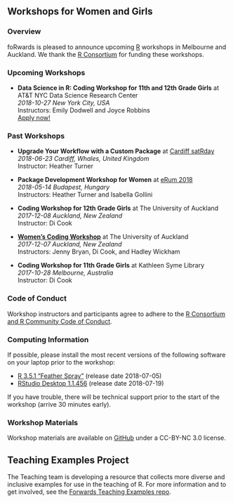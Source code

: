 Workshops for Women and Girls
------

### Overview

foRwards is pleased to announce upcoming [R](https://www.r-project.org) workshops in Melbourne and Auckland. We thank the [R Consortium](https://www.r-consortium.org) for funding these workshops.


### Upcoming Workshops
- **Data Science in R: Coding Workshop for 11th and 12th Grade Girls** at AT&T NYC Data Science Research Center  
*2018-10-27 New York City, USA*  
Instructors: Emily Dodwell and Joyce Robbins  
[Apply now!](nyc/)

### Past Workshops
- **Upgrade Your Workflow with a Custom Package** at [Cardiff satRday](https://cardiff2018.satrdays.org/)  
*2018-06-23 Cardiff, Whales, United Kingdom*  
Instructor: Heather Turner  

- **Package Development Workshop for Women** at [eRum 2018](https://2018.erum.io/#talk-2-307)  
*2018-05-14 Budapest, Hungary*  
Instructors: Heather Turner and Isabella Gollini
- **Coding Workshop for 12th Grade Girls** at The University of Auckland  
*2017-12-08 Auckland, New Zealand*  
Instructor: Di Cook
- [**Women’s Coding Workshop**](https://www.eventbrite.com.au/e/forwards-workshop-for-women-in-auckland-tickets-38425568911#) at The University of Auckland  
*2017-12-07 Auckland, New Zealand*  
Instructors: Jenny Bryan, Di Cook, and Hadley Wickham
- **Coding Workshop for 11th Grade Girls** at Kathleen Syme Library  
*2017-10-28 Melbourne, Australia*  
Instructor: Di Cook

### Code of Conduct

Workshop instructors and participants agree to adhere to the [R Consortium and R Community Code of Conduct](https://wiki.r-consortium.org/view/R_Consortium_and_the_R_Community_Code_of_Conduct).

### Computing Information

If possible, please install the most recent versions of the following software on your laptop prior to the workshop:

- [R 3.5.1 “Feather Spray”](https://cran.r-project.org/) (release date 2018-07-05)
- [RStudio Desktop 1.1.456](https://www.rstudio.com/products/rstudio/download/#download) (release date 2018-07-19) 

If you have trouble, there will be technical support prior to the start of the workshop (arrive 30 minutes early).

### Workshop Materials
Workshop materials are available on [GitHub](https://github.com/forwards/workshops) under a CC-BY-NC 3.0 license.

Teaching Examples Project
------
The Teaching team is developing a resource that collects more diverse and inclusive examples for use in the teaching of R.  For more information and to get involved, see the [Forwards Teaching Examples repo](https://github.com/forwards/teaching_examples).

